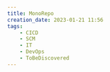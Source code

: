 ```yaml
---
title: MonoRepo
creation_date: 2023-01-21 11:56
tags:
	- CICD
	- SCM
	- IT
	- DevOps
	- ToBeDiscovered
---
```

